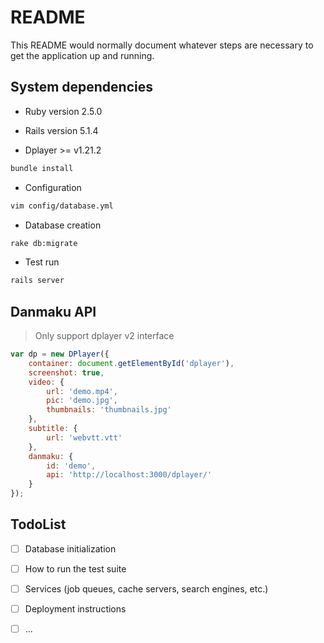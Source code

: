 # README

This README would normally document whatever steps are necessary to get the
application up and running.

## System dependencies
* Ruby version 2.5.0

* Rails version 5.1.4

* Dplayer >= v1.21.2

```bash
bundle install
```

* Configuration
```bash
vim config/database.yml
```

* Database creation
```bash
rake db:migrate
```

* Test run
```bash
rails server
```
## Danmaku API
>Only support dplayer v2 interface

```JavaScript
var dp = new DPlayer({
    container: document.getElementById('dplayer'),
    screenshot: true,
    video: {
        url: 'demo.mp4',
        pic: 'demo.jpg',
        thumbnails: 'thumbnails.jpg'
    },
    subtitle: {
        url: 'webvtt.vtt'
    },
    danmaku: {
        id: 'demo',
        api: 'http://localhost:3000/dplayer/'
    }
});

```



## TodoList
* [ ] Database initialization

* [ ] How to run the test suite

* [ ] Services (job queues, cache servers, search engines, etc.)

* [ ] Deployment instructions

* [ ] ...
